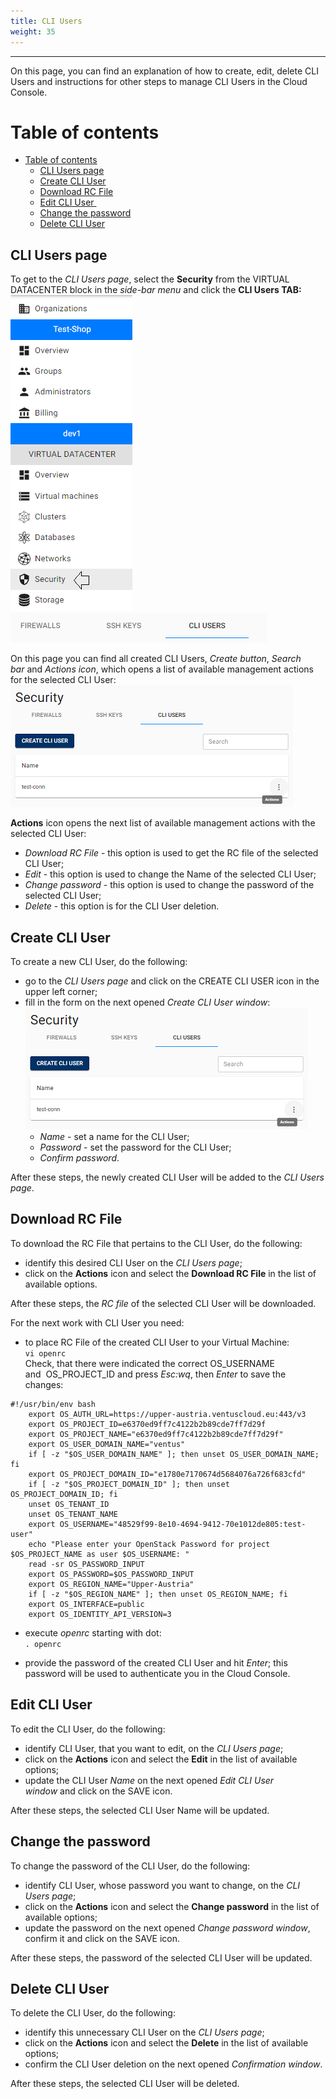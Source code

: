 ```yaml
---
title: CLI Users
weight: 35
---
```

___
On this page, you can find an explanation of how to create, edit, delete CLI Users and instructions for other steps to manage CLI Users in the Cloud Console.

# Table of contents
- [Table of contents](#table-of-contents)
	- [CLI Users page](#cli-users-page)
	- [Create CLI User](#create-cli-user)
	- [Download RC File](#download-rc-file)
	- [Edit CLI User ](#edit-cli-user)
	- [Change the password](#change-the-password)
	- [Delete CLI User](#delete-cli-user)

## CLI Users page
To get to the *CLI Users page*, select the **Security** from the VIRTUAL DATACENTER block in the *side-bar menu* and click the **CLI Users TAB:**
![](../../../assets/images/cli/1.png?width=15pc&classes=border,shadow) 
![](../../../assets/images/cli/2.png?width=20pc&classes=border,shadow) 

On this page you can find all created CLI Users, *Create button*, *Search bar* and *Actions icon*, which opens a list of available management actions for the selected CLI User:
![](../../../assets/images/cli/3.png?classes=border,shadow) 

**Actions** icon opens the next list of available management actions with the selected CLI User:
- *Download RC File* - this option is used to get the RC file of the selected CLI User;
- *Edit* - this option is used to change the Name of the selected CLI User;
- *Change password* - this option is used to change the password of the selected CLI User;
- *Delete* - this option is for the CLI User deletion.

## Create CLI User
To create a new CLI User, do the following:
- go to the *CLI Users page* and click on the CREATE CLI USER icon in the upper left corner;
- fill in the form on the next opened *Create CLI User window*:
![](../../../assets/images/cli/3.png?width=35pc&classes=border,shadow) 
  - *Name* - set a name for the CLI User; 
  - *Password* - set the password for the CLI User; 
  - *Confirm password*.

After these steps, the newly created CLI User will be added to the *CLI Users page*.

## Download RC File
To download the RC File that pertains to the CLI User, do the following:
- identify this desired CLI User on the *CLI Users page*;
- click on the **Actions** icon and select the **Download RC File** in the list of available options.

After these steps, the *RC file* of the selected CLI User will be downloaded.

For the next work with CLI User you need:
- to place RC File of the created CLI User to your Virtual Machine:  
`vi openrc`  
Check, that there were indicated the correct OS_USERNAME and  OS_PROJECT_ID and press *Esc:wq*, then *Enter* to save the changes:  
```
#!/usr/bin/env bash
	export OS_AUTH_URL=https://upper-austria.ventuscloud.eu:443/v3
	export OS_PROJECT_ID=e6370ed9ff7c4122b2b89cde7ff7d29f
	export OS_PROJECT_NAME="e6370ed9ff7c4122b2b89cde7ff7d29f"
	export OS_USER_DOMAIN_NAME="ventus"
	if [ -z "$OS_USER_DOMAIN_NAME" ]; then unset OS_USER_DOMAIN_NAME; fi
	export OS_PROJECT_DOMAIN_ID="e1780e7170674d5684076a726f683cfd"
	if [ -z "$OS_PROJECT_DOMAIN_ID" ]; then unset OS_PROJECT_DOMAIN_ID; fi
	unset OS_TENANT_ID
	unset OS_TENANT_NAME
	export OS_USERNAME="48529f99-8e10-4694-9412-70e1012de805:test-user"
	echo "Please enter your OpenStack Password for project $OS_PROJECT_NAME as user $OS_USERNAME: "
	read -sr OS_PASSWORD_INPUT
	export OS_PASSWORD=$OS_PASSWORD_INPUT
	export OS_REGION_NAME="Upper-Austria"
	if [ -z "$OS_REGION_NAME" ]; then unset OS_REGION_NAME; fi
	export OS_INTERFACE=public
	export OS_IDENTITY_API_VERSION=3
```   

- execute *openrc* starting with dot:  
`. openrc`  

- provide the password of the created CLI User and hit *Enter*; this password will be used to authenticate you in the Cloud Console.

## Edit CLI User 
To edit the CLI User, do the following:
- identify CLI User, that you want to edit, on the *CLI Users page*;
- click on the **Actions** icon and select the **Edit** in the list of available options;
- update the CLI User *Name* on the next opened *Edit CLI User window* and click on the SAVE icon.

After these steps, the selected CLI User Name will be updated.

## Change the password
To change the password of the CLI User, do the following:
- identify CLI User, whose password you want to change, on the *CLI Users page*;
- click on the **Actions** icon and select the **Change password** in the list of available options;
- update the password on the next opened *Change password window*, confirm it and click on the SAVE icon.

After these steps, the password of the selected CLI User will be updated.

## Delete CLI User
To delete the CLI User, do the following:
- identify this unnecessary CLI User on the *CLI Users page*;
- click on the **Actions** icon and select the **Delete** in the list of available options;
- confirm the CLI User deletion on the next opened *Confirmation window*.

After these steps, the selected CLI User will be deleted.

